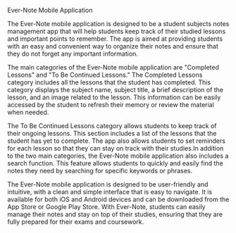 Ever-Note Mobile Application

The Ever-Note mobile application is designed to be a student subjects notes management app that will help students keep track of their studied lessons and important points to remember. The app is aimed at providing students with an easy and convenient way to organize their notes and ensure that they do not forget any important information.

The main categories of the Ever-Note mobile application are "Completed Lessons" and "To Be Continued Lessons." The Completed Lessons category includes all the lessons that the student has completed. This category displays the subject name, subject title, a brief description of the lesson, and an image related to the lesson. This information can be easily accessed by the student to refresh their memory or review the material when needed.

The To Be Continued Lessons category allows students to keep track of their ongoing lessons. This section includes a list of the lessons that the student has yet to complete. The app also allows students to set reminders for each lesson so that they can stay on track with their studies.In addition to the two main categories, the Ever-Note mobile application also includes a search function. This feature allows students to quickly and easily find the notes they need by searching for specific keywords or phrases.

The Ever-Note mobile application is designed to be user-friendly and intuitive, with a clean and simple interface that is easy to navigate. It is available for both iOS and Android devices and can be downloaded from the App Store or Google Play Store. With Ever-Note, students can easily manage their notes and stay on top of their studies, ensuring that they are fully prepared for their exams and coursework.

  

